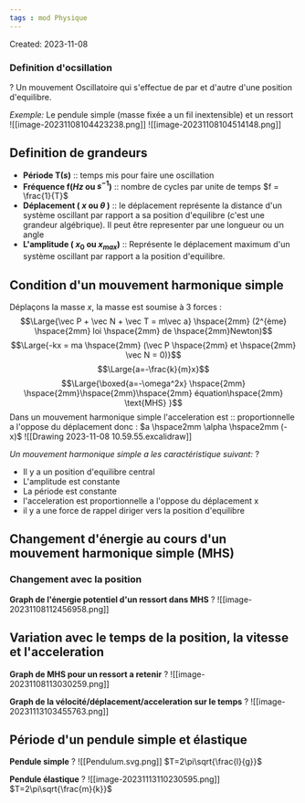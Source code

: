 ```yaml
---
tags : mod Physique
---
```

Created: 2023-11-08

### Definition d'ocsillation
?
Un mouvement Oscillatoire qui s'effectue de par et d'autre d'une position d'equilibre.

*Exemple:* Le pendule simple (masse fixée a un fil inextensible) et un ressort
![[image-20231108104423238.png]]  ![[image-20231108104514148.png]]

## Definition de grandeurs
- **Période T($s$)** :: temps mis pour faire une oscillation
- **Fréquence f($Hz$ ou $s^{-1}$)** :: nombre de cycles par unite de temps $f = \frac{1}{T}$
- **Déplacement ( $x$ ou $\theta$ )** :: le déplacement représente la distance d'un système oscillant par rapport a sa position d'equilibre (c'est une grandeur algébrique). Il peut être representer par une longueur ou un angle
- **L'amplitude ( $x_{0}$ ou $x_{max}$)** :: Représente le déplacement maximum d'un système oscillant par rapport a la position d'equilibre. 

## Condition d'un mouvement harmonique simple 

Déplaçons la masse $x$, la masse est soumise à 3 forces : $$\Large{\vec P + \vec N + \vec T = m\vec a} \hspace{2mm} (2^{ème} \hspace{2mm} loi \hspace{2mm} de \hspace{2mm}Newton)$$ $$\Large{-kx = ma \hspace{2mm} (\vec P \hspace{2mm} et \hspace{2mm} \vec N = 0)}$$ $$\Large{a=-\frac{k}{m}x}$$ $$\Large{\boxed{a=-\omega^2x} \hspace{2mm} \hspace{2mm}\hspace{2mm}\hspace{2mm} équation\hspace{2mm} \text{MHS} }$$
Dans un mouvement harmonique simple l'acceleration est :: proportionnelle a l'oppose du déplacement donc : $a \hspace2mm \alpha \hspace2mm (-x)$ ![[Drawing 2023-11-08 10.59.55.excalidraw]]

*Un mouvement harmonique simple  a les caractéristique suivant:* 
?
- Il y a un position d'equilibre central
- L'amplitude est constante
- La période est constante
- l'acceleration est proportionnelle a l'oppose du déplacement x
- il y a une force de rappel diriger vers la position d'equilibre

## Changement d'énergie au cours d'un mouvement harmonique simple (MHS)

### Changement avec la position 

**Graph de l'énergie potentiel d'un ressort dans MHS** 
?
![[image-20231108112456958.png]]

## Variation avec le temps de la position, la vitesse et l'acceleration
**Graph de MHS pour un ressort a retenir**
?
![[image-20231108113030259.png]]

**Graph de la vélocité/déplacement/acceleration sur le temps**
?
![[image-20231113103455763.png]]


## Période d'un pendule simple et élastique

**Pendule simple**
?
![[Pendulum.svg.png]]
$T=2\pi\sqrt{\frac{l}{g}}$

**Pendule élastique**
?
![[image-20231113110230595.png]]
$T=2\pi\sqrt{\frac{m}{k}}$

